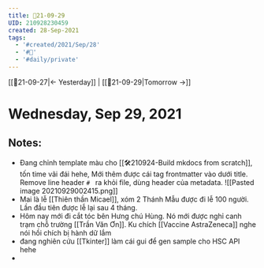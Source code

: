 ```yaml
---
title: 📝21-09-29
UID: 210928230459
created: 28-Sep-2021
tags:
  - '#created/2021/Sep/28'
  - '#📅'
  - '#daily/private'
---
```

[[📝21-09-27|<- Yesterday]] | [[📝21-09-29|Tomorrow ->]]
# Wednesday, Sep 29, 2021

## Notes:
- Đang chỉnh template màu cho [[🛠️210924-Build mkdocs from scratch]], tốn time vãi đái hehe, Mới thêm được cái tag frontmatter vào dưới title. Remove line header `# ` ra khỏi file, dùng header của metadata.
![[Pasted image 20210929002415.png]]
- Mai là lễ [[Thiên thần Micael]], xóm 2 Thánh Mẫu được đi lễ 100 người. Lần đầu tiên được lễ lại sau 4 tháng.
- Hôm nay mới đi cắt tóc bên Hưng chú Hùng. Nó mới được nghỉ canh trạm chỗ trường [[Trần Văn Ơn]]. Ku chích [[Vaccine AstraZeneca]] nghe nói hồi chích bị hành dữ lắm
- đang nghiên cứu [[Tkinter]] làm cái gui để gen sample cho HSC API hehe
- 

